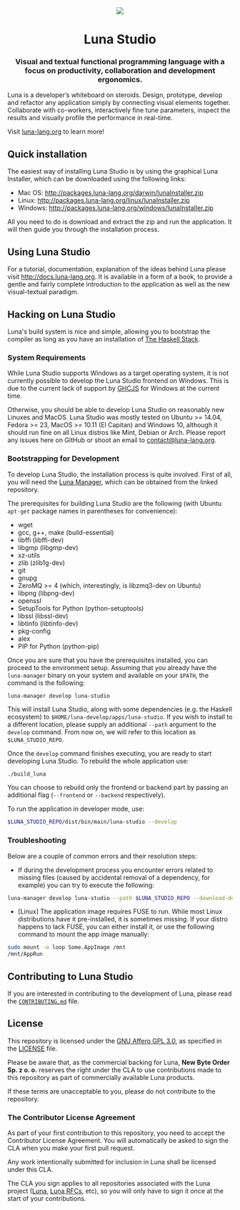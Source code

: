<p align="center">
<img src="https://github.com/luna/luna-studio/raw/master/resources/logo.ico" style="margin: 0 auto;">
</p>

<h1 align="center">Luna Studio</h1>
<h3 align="center">Visual and textual functional programming language with a focus on productivity, collaboration and development ergonomics.</h3>

Luna is a developer’s whiteboard on steroids. Design, prototype, develop and refactor any application simply by connecting visual elements together. Collaborate with co-workers, interactively fine tune parameters, inspect the results and visually profile the performance in real-time.

Visit [luna-lang.org](https://www.luna-lang.org) to learn more!

## Quick installation

The easiest way of installing Luna Studio is by using the graphical Luna Installer, which can be downloaded using the following links:
* Mac OS: http://packages.luna-lang.org/darwin/lunaInstaller.zip
* Linux: http://packages.luna-lang.org/linux/lunaInstaller.zip
* Windows: http://packages.luna-lang.org/windows/lunaInstaller.zip

All you need to do is download and extract the zip and run the application. It will then guide you through the installation process.

## Using Luna Studio

For a tutorial, documentation, explanation of the ideas behind Luna please visit http://docs.luna-lang.org. It is available in a form of a book, to provide a gentle and fairly complete introduction to the application as well as the new visual-textual paradigm.

## Hacking on Luna Studio
Luna's build system is nice and simple, allowing you to bootstrap the compiler
as long as you have an installation of 
[The Haskell Stack](https://docs.haskellstack.org/en/stable/README/). 

### System Requirements
While Luna Studio supports Windows as a target operating system, it is not 
currently possible to develop the Luna Studio frontend on Windows. This is due
to the current lack of support by [GHCJS](https://github.com/ghcjs/ghcjs) for
Windows at the current time. 

Otherwise, you should be able to develop Luna Studio on reasonably new Linuxes
and MacOS. Luna Studio was mostly tested on Ubuntu >= 14.04, Fedora >= 23, MacOS
\>= 10.11 (El Capitan) and Windows 10, although it should run fine on all Linux 
distros like Mint, Debian or Arch. Please report any issues here on GitHub or 
shoot an email to [contact@luna-lang.org](mailto:contact@luna-lang.org).

### Bootstrapping for Development
To develop Luna Studio, the installation process is quite involved. First of 
all, you will need the [Luna Manager](https://github.com/luna/luna-manager), 
which can be obtained from the linked repository.

The prerequisites for building Luna Studio are the following (with Ubuntu 
`apt-get` package names in parentheses for convenience):

* wget
* gcc, g++, make (build-essential)
* libffi (libffi-dev)
* libgmp (libgmp-dev)
* xz-utils
* zlib (zlib1g-dev)
* git
* gnupg
* ZeroMQ >= 4 (which, interestingly, is libzmq3-dev on Ubuntu)
* libpng (libpng-dev)
* openssl
* SetupTools for Python (python-setuptools)
* libssl (libssl-dev)
* libtinfo (libtinfo-dev)
* pkg-config
* alex
* PIP for Python (python-pip)

Once you are sure that you have the prerequisites installed, you can proceed to
the environment setup. Assuming that you already have the `luna-manager` binary
on your system and available on your `$PATH`, the command is the following:

```
luna-manager develop luna-studio
```

This will install Luna Studio, along with some dependencies (e.g. the Haskell
ecosystem) to `$HOME/luna-develop/apps/luna-studio`. If you wish to install to
a different location, please supply an additional `--path` argument to the
`develop` command. From now on, we will refer to this location as 
`$LUNA_STUDIO_REPO`.

Once the `develop` command finishes executing, you are ready to start developing
Luna Studio. To rebuild the whole application use:

```sh
./build_luna
```

You can choose to rebuild only the frontend or backend part by passing an 
additional flag (`--frontend` or `--backend` respectively).

To run the application in developer mode, use:

```sh
$LUNA_STUDIO_REPO/dist/bin/main/luna-studio --develop
```

### Troubleshooting
Below are a couple of common errors and their resolution steps:

- If during the development process you encounter errors related to missing 
  files (caused by accidental removal of a dependency, for example) you can
  try to execute the following:

```sh
luna-manager develop luna-studio --path $LUNA_STUDIO_REPO --download-dependencies
```

- [Linux] The application image requires FUSE to run. While most Linux 
  distributions have it pre-installed, it is sometimes missing. If your distro
  happens to lack FUSE, you can either install it, or use the following command
  to mount the app image manually:

```sh
sudo mount -o loop Some.AppImage /mnt
/mnt/AppRun
```

## Contributing to Luna Studio
If you are interested in contributing to the development of Luna, please read
the 
[`CONTRIBUTING.md`](https://github.com/luna/luna-studio/blob/master/CONTRIBUTING.md)
file. 

## License
This repository is licensed under the
[GNU Affero GPL 3.0](https://opensource.org/licenses/AGPL-3.0), as specified in the
[LICENSE](https://github.com/luna/luna-studio/blob/master/LICENSE) file. 

Please be aware that, as the commercial backing for Luna, 
**New Byte Order Sp. z o. o.** reserves the right under the CLA to use 
contributions made to this repository as part of commercially available Luna 
products. 

If these terms are unacceptable to you, please do not contribute to the 
repository.

### The Contributor License Agreement
As part of your first contribution to this repository, you need to accept the 
Contributor License Agreement. You will automatically be asked to sign the CLA 
when you make your first pull request. 

Any work intentionally submitted for inclusion in Luna shall be licensed under
this CLA.

The CLA you sign applies to all repositories associated with the Luna project 
([Luna](https://github.com/luna/luna), 
[Luna RFCs](https://github.com/luna/luna-rfcs), etc), so you will only have 
to sign it once at the start of your contributions.
